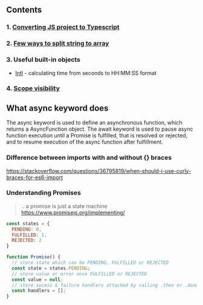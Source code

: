 ## Contents
### 1. [Converting JS project to Typescript](convert-js-proj-to-ts.md)
### 2. [Few ways to split string to array](split-string-array.md)
### 3. Useful built-in objects
+ [Intl](build-in-js-objects.md) - calculating time from seconds to HH:MM:SS format
### 4. [Scope visibility](variable-visibility.md)

## What async keyword does
The async keyword is used to define an asynchronous function, which returns a AsyncFunction object. The await keyword is used to pause async function execution until a Promise is fulfilled, that is resolved or rejected, and to resume execution of the async function after fulfillment.


### Difference between imports with and without {} braces  
https://stackoverflow.com/questions/36795819/when-should-i-use-curly-braces-for-es6-import  

### Understanding Promises 
> .. a promise is just a state machine  
> https://www.promisejs.org/implementing/

```js
const states = {
  PENDING: 0,
  FULFILLED: 1,
  REJECTED: 2
}

function Promise() {
  // store state which can be PENDING, FULFILLED or REJECTED
  const state = states.PENDING;
  // store value or error once FULFILLED or REJECTED  
  const value = null;
  // store sucess & failure handlers attached by calling .then or .done
  const handlers = [];  
}
```
